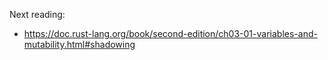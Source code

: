 Next reading:

* https://doc.rust-lang.org/book/second-edition/ch03-01-variables-and-mutability.html#shadowing
